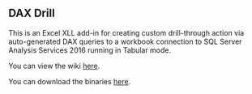 ﻿## DAX Drill

This is an Excel XLL add-in for creating custom drill-through action via auto-generated DAX queries to a workbook connection to SQL Server Analysis Services 2016 running in Tabular mode.

You can view the wiki [here](https://github.com/DG2NTT/DAX-Drill/wiki).

You can download the binaries [here](https://github.com/DG2NTT/DAX-Drill/releases).